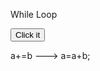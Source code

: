 

<!DOCTYPE html>
<html>

<body>

<p>While Loop</p>

<button onclick="myFunction()">Click it</button>

<p id="demo"></p>

<script>
function myFunction() 
{
    var text = "";
    var i = 0;
    while (i < 10) {
        text += "<br>The number is " + i;
        i++;
    }
    document.getElementById("demo").innerHTML = text;
}
</script>

</body>

</html>


a+=b ---> a=a+b;  

